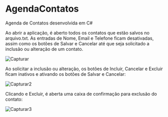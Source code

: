 # AgendaContatos
Agenda de Contatos desenvolvida em C#

Ao abrir a aplicação, é aberto todos os contatos que estão salvos no arquivo.txt. 
As entradas de Nome, Email e Telefone ficam desativadas, assim como os botões de Salvar e Cancelar até que seja solicitado a inclusão ou alteração de um contato.

![Capturar](https://user-images.githubusercontent.com/54687122/78053779-76c21000-7357-11ea-8eb4-c49931083bef.PNG)

Ao solicitar a inclusão ou alteração, os botões de Incluir, Cancelar e Excluir ficam inativos e ativando os botões de Salvar e Cancelar:

![Capturar2](https://user-images.githubusercontent.com/54687122/78053804-7fb2e180-7357-11ea-9017-20c6952f25ee.PNG)

Clicando e Excluir, é aberta uma caixa de confirmação para exclusão do contato:

![Capturar3](https://user-images.githubusercontent.com/54687122/78054228-1aabbb80-7358-11ea-9c2f-54bc76223041.PNG)
